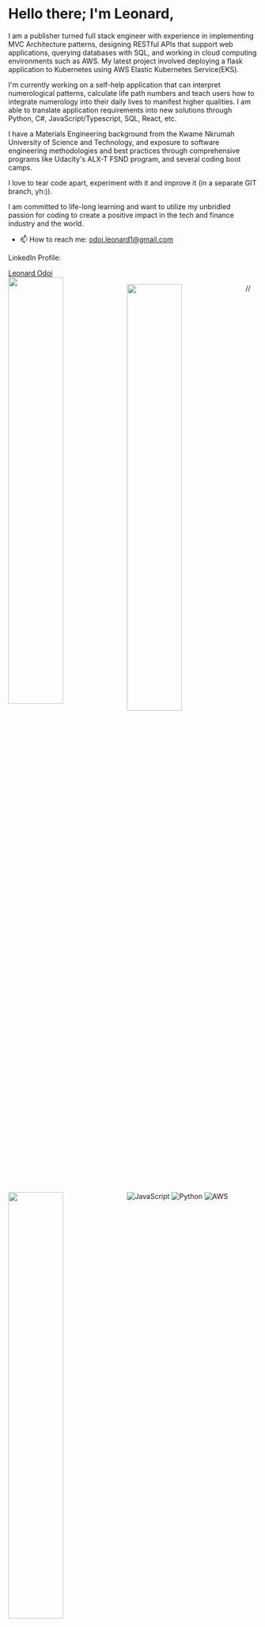 <h1> Hello there; I'm Leonard, </h1>

I am a publisher turned full stack engineer with experience in implementing MVC Architecture patterns, designing RESTful APIs that support web applications, querying databases with SQL, and working in cloud computing environments such as AWS. My latest project involved deploying a flask application to Kubernetes using AWS Elastic Kubernetes Service(EKS). 

I'm currently working on a self-help application that can interpret numerological patterns, calculate life path numbers and teach users how to integrate numerology into their daily lives to manifest higher qualities. I am able to translate application requirements into new solutions through Python, C#, JavaScript/Typescript, SQL, React, etc. 

I have a Materials Engineering background from the Kwame Nkrumah University of Science and Technology, and exposure to software engineering methodologies and best practices through comprehensive programs like Udacity's ALX-T FSND program, and several coding boot camps.

I love to tear code apart, experiment with it and improve it (in a separate GIT branch, yh:)).

I am committed to life-long learning and want to utilize my unbridled passion for coding to create a positive impact in the tech and finance industry and the world.
 
- 📫 How to reach me: odoi.leonard1@gmail.com

LinkedIn Profile:
<div class="badge-base LI-profile-badge" data-locale="en_US" data-size="medium" data-theme="dark" data-type="HORIZONTAL" data-vanity="leonard-odoi" data-version="v1"><a class="badge-base__link LI-simple-link" href="https://gh.linkedin.com/in/leonard-odoi?trk=profile-badge">Leonard Odoi</a></div>
<!---
The-Leo/The-Leo is a ✨ special ✨ repository because its `README.md` (this file) appears on your GitHub profile.
You can click the Preview link to take a look at your changes.
--->

<img align="left" width="47%" src="https://github-readme-stats-git-masterrstaa-rickstaa.vercel.app/api?username=The-Leo&layout=compact" />

// <img align="left" width="47%" src="https://github-readme-stats-git-masterrstaa-rickstaa.vercel.app/api/top-langs/?username=The-Leo&layout=compact" />

<img align="left" width="47%" src="https://github-readme-stats.vercel.app/api?username=The-Leo&show_icons=true&theme=radical" />


![JavaScript](https://img.shields.io/badge/javascript-%23323330.svg?style=for-the-badge&logo=javascript&logoColor=%23F7DF1E)
![Python](https://img.shields.io/badge/python-3670A0?style=for-the-badge&logo=python&logoColor=ffdd54)
![AWS](https://img.shields.io/badge/AWS-%23FF9900.svg?style=for-the-badge&logo=amazon-aws&logoColor=white)
